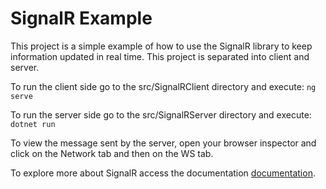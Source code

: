 # SignalR Example

This project is a simple example of how to use the SignalR library to keep information updated in real time. This project is separated into client and server.

To run the client side go to the src/SignalRClient directory and execute:
`ng serve`

To run the server side go to the src/SignalRServer directory and execute:
`dotnet run`

To view the message sent by the server, open your browser inspector and click on the Network tab and then on the WS tab.


To explore more about SignalR access the documentation [documentation](https://dotnet.microsoft.com/apps/aspnet/signalr).